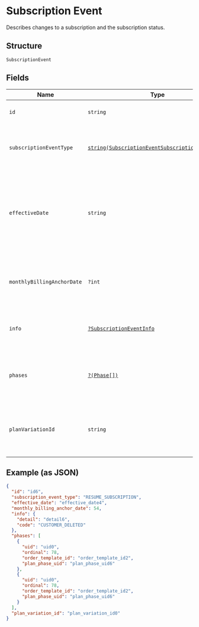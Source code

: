 
# Subscription Event

Describes changes to a subscription and the subscription status.

## Structure

`SubscriptionEvent`

## Fields

| Name | Type | Tags | Description | Getter | Setter |
|  --- | --- | --- | --- | --- | --- |
| `id` | `string` | Required | The ID of the subscription event. | getId(): string | setId(string id): void |
| `subscriptionEventType` | [`string(SubscriptionEventSubscriptionEventType)`](../../doc/models/subscription-event-subscription-event-type.md) | Required | Supported types of an event occurred to a subscription. | getSubscriptionEventType(): string | setSubscriptionEventType(string subscriptionEventType): void |
| `effectiveDate` | `string` | Required | The `YYYY-MM-DD`-formatted date (for example, 2013-01-15) when the subscription event occurred. | getEffectiveDate(): string | setEffectiveDate(string effectiveDate): void |
| `monthlyBillingAnchorDate` | `?int` | Optional | The day-of-the-month the billing anchor date was changed to, if applicable. | getMonthlyBillingAnchorDate(): ?int | setMonthlyBillingAnchorDate(?int monthlyBillingAnchorDate): void |
| `info` | [`?SubscriptionEventInfo`](../../doc/models/subscription-event-info.md) | Optional | Provides information about the subscription event. | getInfo(): ?SubscriptionEventInfo | setInfo(?SubscriptionEventInfo info): void |
| `phases` | [`?(Phase[])`](../../doc/models/phase.md) | Optional | A list of Phases, to pass phase-specific information used in the swap. | getPhases(): ?array | setPhases(?array phases): void |
| `planVariationId` | `string` | Required | The ID of the subscription plan variation associated with the subscription. | getPlanVariationId(): string | setPlanVariationId(string planVariationId): void |

## Example (as JSON)

```json
{
  "id": "id6",
  "subscription_event_type": "RESUME_SUBSCRIPTION",
  "effective_date": "effective_date4",
  "monthly_billing_anchor_date": 54,
  "info": {
    "detail": "detail6",
    "code": "CUSTOMER_DELETED"
  },
  "phases": [
    {
      "uid": "uid0",
      "ordinal": 78,
      "order_template_id": "order_template_id2",
      "plan_phase_uid": "plan_phase_uid6"
    },
    {
      "uid": "uid0",
      "ordinal": 78,
      "order_template_id": "order_template_id2",
      "plan_phase_uid": "plan_phase_uid6"
    }
  ],
  "plan_variation_id": "plan_variation_id0"
}
```

